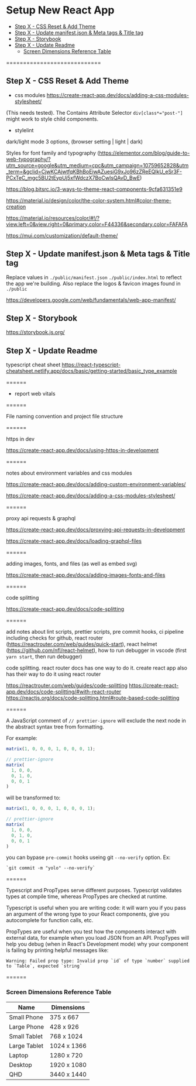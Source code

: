 # Setup New React App <!-- omit in toc -->

- [Step X - CSS Reset & Add Theme](#step-x---css-reset--add-theme)
- [Step X - Update manifest.json & Meta tags & Title tag](#step-x---update-manifestjson--meta-tags--title-tag)
- [Step X - Storybook](#step-x---storybook)
- [Step X - Update Readme](#step-x---update-readme)
  - [Screen Dimensions Reference Table](#screen-dimensions-reference-table)

============================

## Step X - CSS Reset & Add Theme

- css modules https://create-react-app.dev/docs/adding-a-css-modules-stylesheet/

(This needs tested). The Contains Attribute Selector `div[class*="post-"]` might work to style child components.

- stylelint

dark/light mode 3 options, (browser setting | light | dark)

Styles for font family and typography (https://elementor.com/blog/guide-to-web-typography/?utm_source=google&utm_medium=cpc&utm_campaign=10759652828&utm_term=&gclid=CjwKCAjwtfqKBhBoEiwAZuesiG9xJo96zZReEQlkU_eSr3F-PCxTeC_mgc5BU2tEypUj5xfWdczX7BoCwIsQAvD_BwE)

https://blog.bitsrc.io/3-ways-to-theme-react-components-9cfa631351e9

https://material.io/design/color/the-color-system.html#color-theme-creation

https://material.io/resources/color/#!/?view.left=0&view.right=0&primary.color=F44336&secondary.color=FAFAFA

https://mui.com/customization/default-theme/

## Step X - Update manifest.json & Meta tags & Title tag

Replace values in `./public/manifest.json` `./public/index.html` to reflect the app we're building. Also replace the logos & favicon images found in `./public`

https://developers.google.com/web/fundamentals/web-app-manifest/

## Step X - Storybook

https://storybook.js.org/

## Step X - Update Readme

typescript cheat sheet https://react-typescript-cheatsheet.netlify.app/docs/basic/getting-started/basic_type_example

======

- report web vitals

======

File naming convention and project file structure

======

https in dev

https://create-react-app.dev/docs/using-https-in-development

======

notes about environment variables and css modules

https://create-react-app.dev/docs/adding-custom-environment-variables/

https://create-react-app.dev/docs/adding-a-css-modules-stylesheet/

======

proxy api requests & graphql

https://create-react-app.dev/docs/proxying-api-requests-in-development

https://create-react-app.dev/docs/loading-graphql-files

======

adding images, fonts, and files (as well as embed svg)

https://create-react-app.dev/docs/adding-images-fonts-and-files

======

code splitting

https://create-react-app.dev/docs/code-splitting

======

add notes about lint scripts, prettier scripts, pre commit hooks, ci pipeline including checks for github, react router (https://reactrouter.com/web/guides/quick-start), react helmet (https://github.com/nfl/react-helmet), how to run debugger in vscode (first `yarn start`, then run debugger)

code splitting. react router docs has one way to do it. create react app also has their way to do it using react router

https://reactrouter.com/web/guides/code-splitting
https://create-react-app.dev/docs/code-splitting/#with-react-router
https://reactjs.org/docs/code-splitting.html#route-based-code-splitting

======

A JavaScript comment of `// prettier-ignore` will exclude the next node in the abstract syntax tree from formatting.

For example:

```js
matrix(1, 0, 0, 0, 1, 0, 0, 0, 1);

// prettier-ignore
matrix(
  1, 0, 0,
  0, 1, 0,
  0, 0, 1
)
```

will be transformed to:

```js
matrix(1, 0, 0, 0, 1, 0, 0, 0, 1);

// prettier-ignore
matrix(
  1, 0, 0,
  0, 1, 0,
  0, 0, 1
)
```

you can bypase `pre-commit` hooks useing git `--no-verify` option. Ex:

```shell
`git commit -m "yolo" --no-verify`
```

======

Typescript and PropTypes serve different purposes. Typescript validates types at compile time, whereas PropTypes are checked at runtime.

Typescript is useful when you are writing code: it will warn you if you pass an argument of the wrong type to your React components, give you autocomplete for function calls, etc.

PropTypes are useful when you test how the components interact with external data, for example when you load JSON from an API. PropTypes will help you debug (when in React's Development mode) why your component is failing by printing helpful messages like:

```
Warning: Failed prop type: Invalid prop `id` of type `number` supplied to `Table`, expected `string`
```

======

### Screen Dimensions Reference Table

| Name         | Dimensions  |
| ------------ | ----------- |
| Small Phone  | 375 x 667   |
| Large Phone  | 428 x 926   |
| Small Tablet | 768 x 1024  |
| Large Tablet | 1024 x 1366 |
| Laptop       | 1280 x 720  |
| Desktop      | 1920 x 1080 |
| QHD          | 3440 x 1440 |
